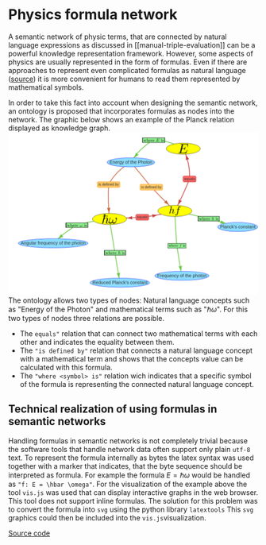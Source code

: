 # Physics formula network

A semantic network of physic terms, that are connected by natural language expressions as discussed in [[manual-triple-evaluation]] can be a powerful knowledge representation framework. However, some aspects of physics are usually represented in the form of formulas. Even if there are approaches to represent even complicated formulas as natural language ([source](http://islab.donga.ac.kr/Information/aece_ys.pdf)) it is more convenient for humans to read them represented by mathematical symbols.

In order to take this fact into account when designing the semantic network, an ontology is proposed that incorporates formulas as nodes into the network. The graphic below shows an example of the Planck relation displayed as knowledge graph.
![](./images/planck_relation.png)
The ontology allows two types of nodes: Natural language concepts such as "Energy of the Photon" and mathematical terms such as "$\hbar \omega$". For this two types of nodes three relations are possible. 
* The ```equals"``` relation that can connect two mathematical terms with each other and indicates the equality between them.
* The ```"is defined by"``` relation that connects a natural language concept with a mathematical term and shows that the concepts value can be calculated with this formula.
* The ```"where <symbol> is"``` relation wich indicates that a specific symbol of the formula is representing the connected natural language concept. 

## Technical realization of using formulas in semantic networks

Handling formulas in semantic networks is not completely trivial because the software tools that handle network data often support only plain ```utf-8``` text. To represent the formula internally as bytes the latex syntax was used together with a marker that indicates, that the byte sequence should be interpreted as formula. For example the formula $E = \hbar \omega$ would be handled as ```"f: E = \hbar \omega"```. 
For the visualization of the example above the tool ```vis.js``` was used that can display interactive graphs in the web browser. This tool does not support inline formulas. The solution for this problem was to convert the formula into ```svg``` using the python library ```latextools``` This ```svg``` graphics could then be included into the ```vis.js```visualization.

[Source code](https://github.com/gratach/master-experimental/blob/21ba21b58a6b71e6c38512374c9fcb9673646626/visjs_svg_formula.ipynb)